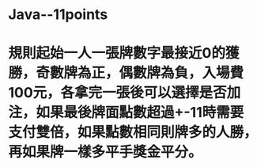 # Java--11points
# 規則起始一人一張牌數字最接近0的獲勝，奇數牌為正，偶數牌為負，入場費100元，各拿完一張後可以選擇是否加注，如果最後牌面點數超過+-11時需要支付雙倍，如果點數相同則牌多的人勝，再如果牌一樣多平手獎金平分。